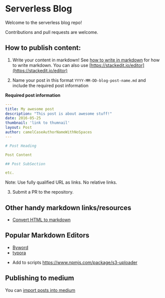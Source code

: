 # Serverless Blog

Welcome to the serverless blog repo!

Contributions and pull requests are welcome.

## How to publish content:

1. Write your content in markdown! See [how to write in markdown](https://blog.ghost.org/markdown/) for how to write markdown. You can also use [https://stackedit.io/editor](https://stackedit.io/editor)

2. Name your post in this format `YYYY-MM-DD-blog-post-name.md` and include the required post information

**Required post information**

```yaml
---
title: My awesome post
description: "This post is about awesome stuff!"
date: 2016-05-25
thumbnail: 'link to thumnail'
layout: Post
author: camelCaseAuthorNameWithNoSpaces
---

# Post Heading

Post Content

## Post SubSection

etc.

```

Note: Use fully qualified URL as links. No relative links.


3. Submit a PR to the repository.


## Other handy markdown links/resources

* [Convert HTML to markdown](https://domchristie.github.io/to-markdown/)

## Popular Markdown Editors
* [Byword](https://bywordapp.com/)
* [typora](https://www.typora.io/)

- Add to scripts https://www.npmjs.com/package/s3-uploader

## Publishing to medium

You can [import posts into medium](https://medium.com/p/import)
